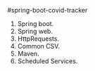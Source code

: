 #spring-boot-covid-tracker
1. Spring boot.
1. Spring web.
1. HttpRequests.
1. Common CSV.
1. Maven.
1. Scheduled Services.